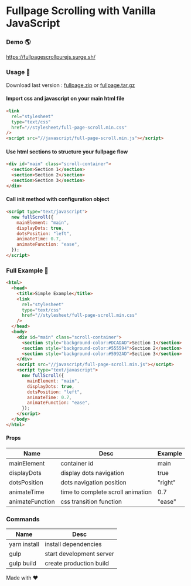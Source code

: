 # Fullpage Scrolling with Vanilla JavaScript

### Demo :earth_americas:

https://fullpagescrollpurejs.surge.sh/

### Usage :wrench:

Download last version :
[fullpage.zip](https://github.com/almeida-matheus/fullPageScrollPureJS/releases/download/1.0.2/full-page-1.0.2.zip) or [fullpage.tar.gz](https://github.com/almeida-matheus/fullPageScrollPureJS/releases/download/1.0.2/full-page-1.0.2.tar.xz)

#### Import css and javascript on your main html file

```html
<link
  rel="stylesheet"
  type="text/css"
  href="//stylesheet/full-page-scroll.min.css"
/>
<script src="//javascript/full-page-scroll.min.js"></script>
```

#### Use html sections to structure your fullpage flow

```html
<div id="main" class="scroll-container">
  <section>Section 1</section>
  <section>Section 2</section>
  <section>Section 3</section>
</div>
```

#### Call init method with configuration object

```html
<script type="text/javascript">
  new fullScroll({
    mainElement: "main",
    displayDots: true,
    dotsPosition: "left",
    animateTime: 0.7,
    animateFunction: "ease",
  });
</script>
```

### Full Example :dog:

```html
<html>
  <head>
    <title>Simple Example</title>
    <link
      rel="stylesheet"
      type="text/css"
      href="//stylesheet/full-page-scroll.min.css"
    />
  </head>
  <body>
    <div id="main" class="scroll-container">
      <section style="background-color:#DCADAD">Section 1</section>
      <section style="background-color:#555594">Section 2</section>
      <section style="background-color:#5992AD">Section 3</section>
    </div>
    <script src="//javascript/full-page-scroll.min.js"></script>
    <script type="text/javascript">
      new fullScroll({
        mainElement: "main",
        displayDots: true,
        dotsPosition: "left",
        animateTime: 0.7,
        animateFunction: "ease",
      });
    </script>
  </body>
</html>
```

#### Props

| Name            | Desc                              | Example |
| --------------- | --------------------------------- | ------- |
| mainElement     | container id                      | main    |
| displayDots     | display dots navigation           | true    |
| dotsPosition    | dots navigation position          | "right" |
| animateTime     | time to complete scroll animation | 0.7     |
| animateFunction | css transition function           | "ease"  |

### Commands

| Name         | Desc                     |
| ------------ | ------------------------ |
| yarn install | install dependencies     |
| gulp         | start development server |
| gulp build   | create production build  |

Made with :heart:
